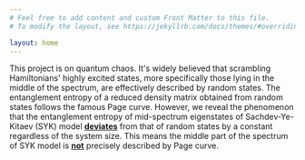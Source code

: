 ```yaml
---
# Feel free to add content and custom Front Matter to this file.
# To modify the layout, see https://jekyllrb.com/docs/themes/#overriding-theme-defaults

layout: home
---
```


This project is on quantum chaos. It's widely believed that scrambling Hamiltonians' highly excited states, more specifically those lying in the middle of the spectrum, are effectively described by random states. The entanglement entropy of a reduced density matrix obtained from random states follows the famous Page curve. However, we reveal the phenomenon that the entanglement entropy of mid-spectrum eigenstates of Sachdev-Ye-Kitaev (SYK) model **<u>deviates</u>** from that of random states by a constant regardless of the system size. This means the middle part of the spectrum of SYK model is **<u>not</u>** precisely described by Page curve.